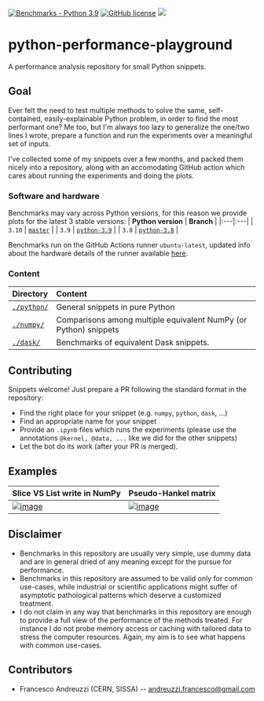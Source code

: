[![Benchmarks - Python 3.9](https://github.com/fAndreuzzi/python-performance-playground/actions/workflows/python-3.9.yml/badge.svg)](https://github.com/fAndreuzzi/python-performance-playground/actions/workflows/python-3.9.yml)
[![GitHub license](https://img.shields.io/github/license/Naereen/StrapDown.js.svg)](https://github.com/Naereen/StrapDown.js/blob/master/LICENSE)
<img src='https://img.shields.io/badge/Code%20style-Black-%23000000'/>

# python-performance-playground
A performance analysis repository for small Python snippets.

## Goal
Ever felt the need to test multiple methods to solve the same, self-contained,
easily-explainable Python problem, in order to find the most performant one?
Me too, but I'm always too lazy to generalize the one/two lines I wrote, prepare
a function and run the experiments over a meaningful set of inputs.

I've collected some of my snippets over a few months, and packed them nicely
into a repository, along with an accomodating GitHub action which cares about
running the experiments and doing the plots.

### Software and hardware
Benchmarks may vary across Python versions, for this reason we provide plots
for the latest 3 stable versions:
| **Python version** | **Branch** |
|:---|:---|
| `3.10` | [`master`](https://github.com/fAndreuzzi/python-performance-playground/) |
| `3.9` | [`python-3.9`](https://github.com/fAndreuzzi/python-performance-playground/tree/python-3.9)  |
| `3.8` | [`python-3.8`](https://github.com/fAndreuzzi/python-performance-playground/tree/python-3.8) |

Benchmarks run on the GitHub Actions runner `ubuntu-latest`, updated info about
the hardware details of the runner available
[here](https://docs.github.com/en/actions/using-github-hosted-runners/about-github-hosted-runners#supported-runners-and-hardware-resources).

### Content
| **Directory** | **Content** |
|:---|:---|
| [`./python/`](python/) | General snippets in pure Python |
| [`./numpy/`](numpy/) | Comparisons among multiple equivalent NumPy (or Python) snippets  |
| [`./dask/`](dask/) | Benchmarks of equivalent Dask snippets. |

## Contributing
Snippets welcome! Just prepare a PR following the standard format in the
repository:
- Find the right place for your snippet (e.g. `numpy`, `python`, `dask`, ...)
- Find an appropriate name for your snippet
- Provide an `.ipynb` files which runs the experiments (please use the
  annotations `@kernel, @data, ...` like we did for the other snippets)
- Let the bot do its work (after your PR is merged).

## Examples
| Slice VS List write in NumPy |     Pseudo-Hankel matrix     |
| -------------------------------------------------------------- | -------------------------------------------------------------- |
| [![image](https://user-images.githubusercontent.com/8464342/180768227-b8429aa5-98cc-4a59-8277-8d00854106fb.png)](numpy/write-in-slices) | [![image](https://user-images.githubusercontent.com/8464342/180768655-5caaeb92-bd1c-4900-a2f6-d92a700d0138.png)](numpy/hankel-matrix) |

## Disclaimer
- Benchmarks in this repository are usually very simple, use dummy data and are
  in general dried of any meaning except for the pursue for performance.
- Benchmarks in this repository are assumed to be valid only for common
  use-cases, while industrial or scientific applications might suffer of
  asymptotic pathological patterns which deserve a customized treatment.
- I do not claim in any way that benchmarks in this repository are enough to
  provide a full view of the performance of the methods treated. For instance
  I do not probe memory access or caching with tailored data to stress the
  computer resources. Again, my aim is to see what happens with common
  use-cases.

## Contributors
- Francesco Andreuzzi (CERN, SISSA) -- andreuzzi.francesco@gmail.com
